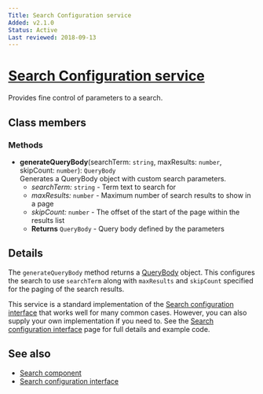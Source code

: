 ```yaml
---
Title: Search Configuration service
Added: v2.1.0
Status: Active
Last reviewed: 2018-09-13
---
```


# [Search Configuration service](../../../lib/core/services/search-configuration.service.ts "Defined in search-configuration.service.ts")

Provides fine control of parameters to a search.

## Class members

### Methods

-   **generateQueryBody**(searchTerm: `string`, maxResults: `number`, skipCount: `number`): `QueryBody`<br/>
    Generates a QueryBody object with custom search parameters.
    -   _searchTerm:_ `string`  - Term text to search for
    -   _maxResults:_ `number`  - Maximum number of search results to show in a page
    -   _skipCount:_ `number`  - The offset of the start of the page within the results list
    -   **Returns** `QueryBody` - Query body defined by the parameters

## Details

The `generateQueryBody` method returns a
[QueryBody](https://github.com/Alfresco/alfresco-js-api/blob/1.6.0/src/alfresco-search-rest-api/docs/QueryBody.md)
object. This configures the search to use `searchTerm` along with `maxResults` and `skipCount`
specified for the paging of the search results.

This service is a standard implementation of the
[Search configuration interface](../interfaces/search-configuration.interface.md) that works well for many
common cases. However, you can also supply your own implementation if you need to. See the
[Search configuration interface](../interfaces/search-configuration.interface.md) page for full details and
example code.

## See also

-   [Search component](../../content-services/search.component.md)
-   [Search configuration interface](../interfaces/search-configuration.interface.md)
